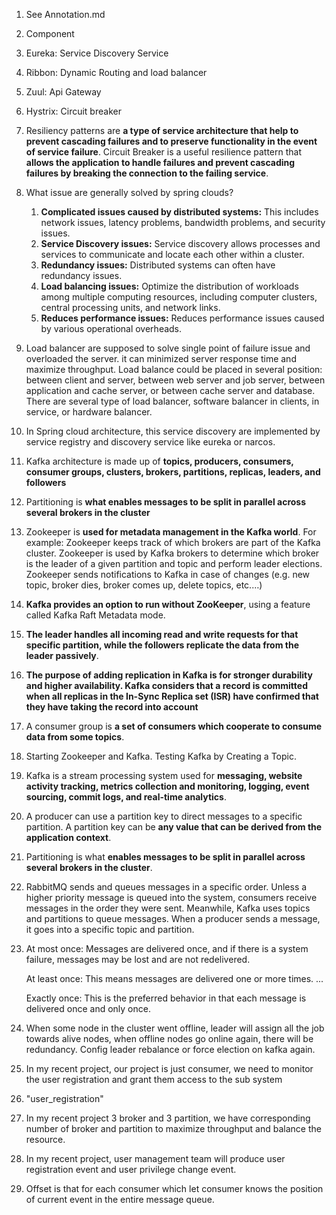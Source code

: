 1. See Annotation.md

2.  Component

   1. Eureka: Service Discovery Service
   2. Ribbon: Dynamic Routing and load balancer
   3. Zuul: Api Gateway
   4. Hystrix: Circuit breaker

3. Resiliency patterns are **a type of service architecture that help to prevent cascading failures and to preserve functionality in the event of service failure**. Circuit Breaker is a useful resilience pattern that **allows the application to handle failures and prevent cascading failures by breaking the connection to the failing service**.

4. What issue are generally solved by spring clouds?

   1. **Complicated issues caused by distributed systems:** This includes network issues, latency problems, bandwidth problems, and security issues. 
   2. **Service Discovery issues:** Service discovery allows processes and services to communicate and locate each other within a cluster. 
   3. **Redundancy issues:** Distributed systems can often have redundancy issues. 
   4. **Load balancing issues:** Optimize the distribution of workloads among multiple computing resources, including computer clusters, central processing units, and network links. 
   5. **Reduces performance issues:** Reduces performance issues caused by various operational overheads.

5. Load balancer are supposed to solve single point of failure issue and overloaded the server. it can minimized server response time and maximize throughput. Load balance could be placed in several position: between client and server,  between web server and  job server, between application and cache server, or between cache server and database. There are several type of load balancer, software balancer in clients, in service, or hardware balancer.

6. In Spring cloud architecture, this service discovery are implemented by service registry and discovery service like eureka or narcos.

7. Kafka architecture is made up of **topics, producers, consumers, consumer groups, clusters, brokers, partitions, replicas, leaders, and followers**

8.  Partitioning is **what enables messages to be split in parallel across several brokers in the cluster**

9. Zookeeper is **used for metadata management in the Kafka world**. For example: Zookeeper keeps track of which brokers are part of the Kafka cluster. Zookeeper is used by Kafka brokers to determine which broker is the leader of a given partition and topic and perform leader elections. Zookeeper sends notifications to Kafka in case of changes (e.g. new topic, broker dies, broker comes up, delete topics, etc.…)

10. **Kafka provides an option to run without ZooKeeper**, using a feature called Kafka Raft Metadata mode.

11.  **The leader handles all incoming read and write requests for that specific partition, while the followers replicate the data from the leader passively**.

12. **The purpose of adding replication in Kafka is for **stronger durability and higher availability**.  Kafka considers that a record is committed when all replicas in the In-Sync Replica set (ISR) have confirmed that they have taking the record into account**

13. A consumer group is **a set of consumers which cooperate to consume data from some topics**. 

14. Starting Zookeeper and Kafka. Testing Kafka by Creating a Topic. 

15. Kafka is a stream processing system used for **messaging, website activity tracking, metrics collection and monitoring, logging, event sourcing, commit logs, and real-time analytics**.

16. A producer can use a partition key to direct messages to a specific partition. A partition key can be **any value that can be derived from the application context**. 

17.  Partitioning is what **enables messages to be split in parallel across several brokers in the cluster**.

18. RabbitMQ sends and queues messages in a specific order. Unless a higher priority message is queued into the system, consumers receive messages in the order they were sent. Meanwhile, Kafka uses topics and partitions to queue messages. When a producer sends a message, it goes into a specific topic and partition.

19. At most once: Messages are delivered once, and if there is a system failure, messages may be lost and are not redelivered.

    At least once: This means messages are delivered one or more times. ...

    Exactly once: This is the preferred behavior in that each message is delivered once and only once.

20. When some node in the cluster went offline, leader will assign all the job towards alive nodes, when offline nodes go online again, there will be redundancy.  Config leader rebalance or force election on kafka again.

21. In my recent project, our project is just consumer, we need to monitor the user registration and grant them access to the sub system

22. "user_registration"

23.  In my recent project 3 broker and 3 partition, we have corresponding number of broker and partition to maximize throughput and balance the resource. 

24. In my recent project, user management team will  produce user registration event and user privilege change event. 

25. Offset is that for each consumer which let consumer knows the position of current event in the entire message queue. 